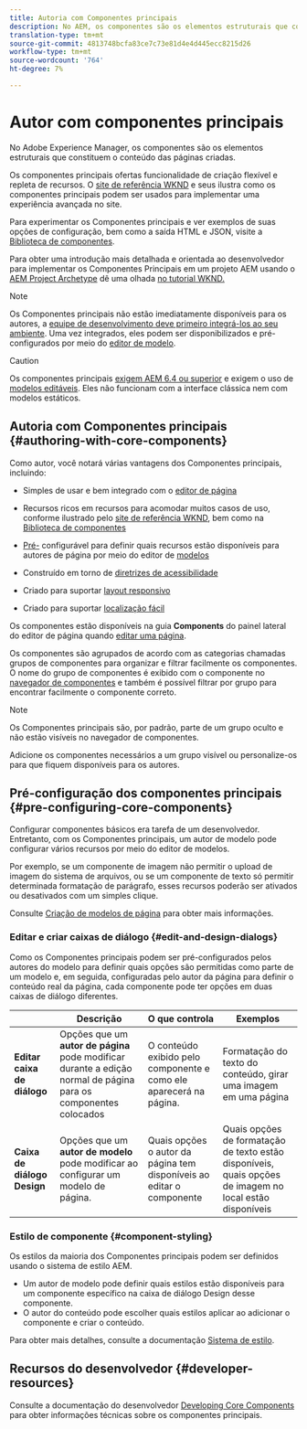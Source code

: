 ```yaml
---
title: Autoria com Componentes principais
description: No AEM, os componentes são os elementos estruturais que constituem o conteúdo das páginas que estão sendo criadas - Componentes principais, funcionalidade de criação flexível e repleta de recursos.
translation-type: tm+mt
source-git-commit: 4813748bcfa83ce7c73e81d4e4d445ecc8215d26
workflow-type: tm+mt
source-wordcount: '764'
ht-degree: 7%

---
```



# Autor com componentes principais

No Adobe Experience Manager, os componentes são os elementos estruturais que constituem o conteúdo das páginas criadas.

Os componentes principais ofertas funcionalidade de criação flexível e repleta de recursos. O [site de referência WKND](https://wknd.site) e seus ilustra como os componentes principais podem ser usados para implementar uma experiência avançada no site.

Para experimentar os Componentes principais e ver exemplos de suas opções de configuração, bem como a saída HTML e JSON, visite a [Biblioteca de componentes](https://adobe.com/go/aem_cmp_library).

Para obter uma introdução mais detalhada e orientada ao desenvolvedor para implementar os Componentes Principais em um projeto AEM usando o [AEM Project Archetype](/help/developing/archetype/overview.md) dê uma olhada [no tutorial WKND.](https://docs.adobe.com/content/help/en/experience-manager-learn/getting-started-wknd-tutorial-develop/overview.html)

>[!NOTE]
>
>Os Componentes principais não estão imediatamente disponíveis para os autores, a [equipe de desenvolvimento deve primeiro integrá-los ao seu ambiente](/help/get-started/using.md). Uma vez integrados, eles podem ser disponibilizados e pré-configurados por meio do [editor de modelo](https://docs.adobe.com/content/help/en/experience-manager-cloud-service/sites/authoring/features/templates.html).

>[!CAUTION]
>
>Os componentes principais [exigem AEM 6.4 ou superior](/help/versions.md) e exigem o uso de [modelos editáveis](https://docs.adobe.com/content/help/en/experience-manager-cloud-service/sites/authoring/features/templates.html). Eles não funcionam com a interface clássica nem com modelos estáticos.

## Autoria com Componentes principais {#authoring-with-core-components}

Como autor, você notará várias vantagens dos Componentes principais, incluindo:

* Simples de usar e bem integrado com o [editor de página](https://docs.adobe.com/content/help/en/experience-manager-cloud-service/sites/authoring/fundamentals/editing-content.html)

* Recursos ricos em recursos para acomodar muitos casos de uso, conforme ilustrado pelo [site de referência WKND](https://wknd.site), bem como na [Biblioteca de componentes](https://adobe.com/go/aem_cmp_library)

* [Pré-](#pre-configuring-core-components) configurável para definir quais recursos estão disponíveis para autores de página por meio do editor de  [modelos](https://docs.adobe.com/content/help/en/experience-manager-cloud-service/sites/authoring/features/templates.html)

* Construído em torno de [diretrizes de acessibilidade](https://docs.adobe.com/content/help/en/experience-manager-cloud-service/sites/authoring/fundamentals/accessible-content.html)

* Criado para suportar [layout responsivo](https://docs.adobe.com/content/help/en/experience-manager-cloud-service/sites/authoring/features/responsive-layout.html)

* Criado para suportar [localização fácil](localization.md)

Os componentes estão disponíveis na guia **Components** do painel lateral do editor de página quando [editar uma página](https://docs.adobe.com/content/help/en/experience-manager-cloud-service/sites/authoring/fundamentals/editing-content.html).

Os componentes são agrupados de acordo com as categorias chamadas grupos de componentes para organizar e filtrar facilmente os componentes. O nome do grupo de componentes é exibido com o componente no [navegador de componentes](https://docs.adobe.com/content/help/en/experience-manager-cloud-service/sites/authoring/fundamentals/editing-content.html) e também é possível filtrar por grupo para encontrar facilmente o componente correto.

>[!NOTE]
>
>Os Componentes principais são, por padrão, parte de um grupo oculto e não estão visíveis no navegador de componentes.
>
>Adicione os componentes necessários a um grupo visível ou personalize-os para que fiquem disponíveis para os autores.

## Pré-configuração dos componentes principais {#pre-configuring-core-components}

Configurar componentes básicos era tarefa de um desenvolvedor. Entretanto, com os Componentes principais, um autor de modelo pode configurar vários recursos por meio do editor de modelos.

Por exemplo, se um componente de imagem não permitir o upload de imagem do sistema de arquivos, ou se um componente de texto só permitir determinada formatação de parágrafo, esses recursos poderão ser ativados ou desativados com um simples clique.

Consulte [Criação de modelos de página](https://docs.adobe.com/content/help/en/experience-manager-cloud-service/sites/authoring/features/templates.html) para obter mais informações.

### Editar e criar caixas de diálogo {#edit-and-design-dialogs}

Como os Componentes principais podem ser pré-configurados pelos autores do modelo para definir quais opções são permitidas como parte de um modelo e, em seguida, configuradas pelo autor da página para definir o conteúdo real da página, cada componente pode ter opções em duas caixas de diálogo diferentes.

|  | Descrição | O que controla | Exemplos |
|--- |--- |--- |--- |
| **Editar caixa de diálogo** | Opções que um **autor de página** pode modificar durante a edição normal de página para os componentes colocados | O conteúdo exibido pelo componente e como ele aparecerá na página. | Formatação do texto do conteúdo, girar uma imagem em uma página |
| **Caixa de diálogo Design** | Opções que um **autor de modelo** pode modificar ao configurar um modelo de página. | Quais opções o autor da página tem disponíveis ao editar o componente | Quais opções de formatação de texto estão disponíveis, quais opções de imagem no local estão disponíveis |

### Estilo de componente {#component-styling}

Os estilos da maioria dos Componentes principais podem ser definidos usando o sistema de estilo AEM.

* Um autor de modelo pode definir quais estilos estão disponíveis para um componente específico na caixa de diálogo Design desse componente.
* O autor do conteúdo pode escolher quais estilos aplicar ao adicionar o componente e criar o conteúdo.

Para obter mais detalhes, consulte a documentação [Sistema de estilo](https://docs.adobe.com/content/help/en/experience-manager-cloud-service/sites/authoring/features/style-system.html).

## Recursos do desenvolvedor {#developer-resources}

Consulte a documentação do desenvolvedor [Developing Core Components](/help/developing/overview.md) para obter informações técnicas sobre os componentes principais.
